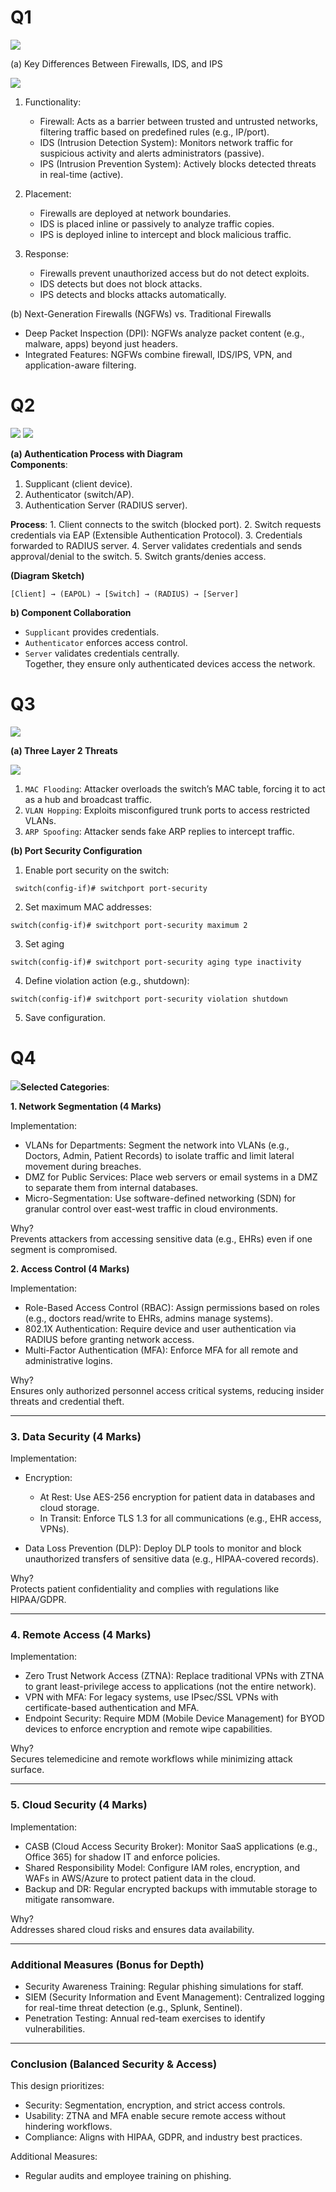 
# Q1
![](../../images/Screenshot%20from%202025-07-06%2014-01-40.png)

(a) Key Differences Between Firewalls, IDS, and IPS

 ![](../../images/Screenshot%20from%202025-07-06%2011-17-16.png)
1. Functionality:

	- Firewall: Acts as a barrier between trusted and untrusted networks, filtering traffic based on predefined rules (e.g., IP/port).
	- IDS (Intrusion Detection System): Monitors network traffic for suspicious activity and alerts administrators (passive).
	- IPS (Intrusion Prevention System): Actively blocks detected threats in real-time (active).

2. Placement:

	- Firewalls are deployed at network boundaries.
	- IDS is placed inline or passively to analyze traffic copies.
	- IPS is deployed inline to intercept and block malicious traffic.

3. Response:
	
	- Firewalls prevent unauthorized access but do not detect exploits.
	- IDS detects but does not block attacks.
	- IPS detects and blocks attacks automatically.

(b) Next-Generation Firewalls (NGFWs) vs. Traditional Firewalls

- Deep Packet Inspection (DPI): NGFWs analyze packet content (e.g., malware, apps) beyond just headers.
- Integrated Features: NGFWs combine firewall, IDS/IPS, VPN, and application-aware filtering.


# Q2
![](../../images/Pasted%20image%2020250706140206.png)
![](../../images/Pasted%20image%2020250706140223.png)

**(a) Authentication Process with Diagram**  
**Components**:

1. Supplicant (client device).
2. Authenticator (switch/AP).
3. Authentication Server (RADIUS server).
    
**Process**:
	1. Client connects to the switch (blocked port).
	2. Switch requests credentials via EAP (Extensible Authentication Protocol).
	3. Credentials forwarded to RADIUS server.
	4. Server validates credentials and sends approval/denial to the switch.
	5. Switch grants/denies access.

**(Diagram Sketch)**

```
[Client] → (EAPOL) → [Switch] → (RADIUS) → [Server]
```

**b) Component Collaboration**

- `Supplicant` provides credentials.
- `Authenticator` enforces access control.
- `Server` validates credentials centrally.  
    Together, they ensure only authenticated devices access the network.

# Q3
![](../../images/Pasted%20image%2020250706140949.png)

**(a) Three Layer 2 Threats**

![](../../images/Pasted%20image%2020250706142348.png)

1. `MAC Flooding`: Attacker overloads the switch’s MAC table, forcing it to act as a hub and broadcast traffic.
2. `VLAN Hopping`: Exploits misconfigured trunk ports to access restricted VLANs.
3. `ARP Spoofing`: Attacker sends fake ARP replies to intercept traffic.
    

**(b) Port Security Configuration**

1. Enable port security on the switch:
    
```
 switch(config-if)# switchport port-security
```  
    
2. Set maximum MAC addresses:

```
switch(config-if)# switchport port-security maximum 2
```

3. Set aging

```
switch(config-if)# switchport port-security aging type inactivity
```
    
4. Define violation action (e.g., shutdown):
    
```
switch(config-if)# switchport port-security violation shutdown
```  
    
5.  Save configuration.

# Q4
![](../../images/Pasted%20image%2020250706141235.png)**Selected Categories**:

**1. Network Segmentation (4 Marks)**

Implementation:
- VLANs for Departments: Segment the network into VLANs (e.g., Doctors, Admin, Patient Records) to isolate traffic and limit lateral movement during breaches.
- DMZ for Public Services: Place web servers or email systems in a DMZ to separate them from internal databases.
- Micro-Segmentation: Use software-defined networking (SDN) for granular control over east-west traffic in cloud environments.
    
Why?  
Prevents attackers from accessing sensitive data (e.g., EHRs) even if one segment is compromised.

**2. Access Control (4 Marks)**

Implementation:
- Role-Based Access Control (RBAC): Assign permissions based on roles (e.g., doctors read/write to EHRs, admins manage systems).
- 802.1X Authentication: Require device and user authentication via RADIUS before granting network access.
- Multi-Factor Authentication (MFA): Enforce MFA for all remote and administrative logins.
    
Why?  
Ensures only authorized personnel access critical systems, reducing insider threats and credential theft.

---

### **3. Data Security (4 Marks)**

Implementation:
- Encryption:
    - At Rest: Use AES-256 encryption for patient data in databases and cloud storage.
    - In Transit: Enforce TLS 1.3 for all communications (e.g., EHR access, VPNs).
        
- Data Loss Prevention (DLP): Deploy DLP tools to monitor and block unauthorized transfers of sensitive data (e.g., HIPAA-covered records).
    
Why?  
Protects patient confidentiality and complies with regulations like HIPAA/GDPR.

---

### **4. Remote Access (4 Marks)**

Implementation:
- Zero Trust Network Access (ZTNA): Replace traditional VPNs with ZTNA to grant least-privilege access to applications (not the entire network).
- VPN with MFA: For legacy systems, use IPsec/SSL VPNs with certificate-based authentication and MFA.
- Endpoint Security: Require MDM (Mobile Device Management) for BYOD devices to enforce encryption and remote wipe capabilities.
    

Why?  
Secures telemedicine and remote workflows while minimizing attack surface.

---

### **5. Cloud Security (4 Marks)**

Implementation:
- CASB (Cloud Access Security Broker): Monitor SaaS applications (e.g., Office 365) for shadow IT and enforce policies.
- Shared Responsibility Model: Configure IAM roles, encryption, and WAFs in AWS/Azure to protect patient data in the cloud.
- Backup and DR: Regular encrypted backups with immutable storage to mitigate ransomware.
    
Why?  
Addresses shared cloud risks and ensures data availability.

---

### **Additional Measures (Bonus for Depth)**

- Security Awareness Training: Regular phishing simulations for staff.
- SIEM (Security Information and Event Management): Centralized logging for real-time threat detection (e.g., Splunk, Sentinel).
- Penetration Testing: Annual red-team exercises to identify vulnerabilities.

---

### **Conclusion (Balanced Security & Access)**

This design prioritizes:
- Security: Segmentation, encryption, and strict access controls.
- Usability: ZTNA and MFA enable secure remote access without hindering workflows.
- Compliance: Aligns with HIPAA, GDPR, and industry best practices.
        
Additional Measures:
- Regular audits and employee training on phishing.